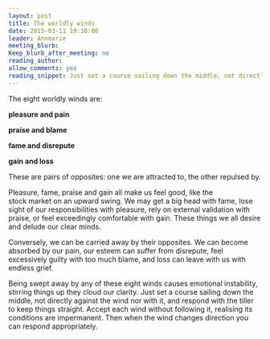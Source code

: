 ```yaml
---
layout: post
title: The worldly winds 
date: 2015-03-11 19:30:00
leader: Annmarie
meeting_blurb: 
Keep_blurb_after_meeting: no 
reading_author: 
allow_comments: yes
reading_snippet: Just set a course sailing down the middle, not directly against the wind nor with it, and respond with the tiller to keep things straight. 
---
```

The eight worldly winds are:

**pleasure and pain**

**praise and blame**

**fame and disrepute**

**gain and loss**

These are pairs of opposites: one we are attracted to, the other repulsed by. 

Pleasure, fame, praise and gain all make us feel good, like the stock market on an upward swing. We may get a big head with fame, lose sight of our responsibilities with pleasure, rely on external validation with praise, or feel exceedingly comfortable with gain. These things we all desire and delude our clear minds.

Conversely, we can be carried away by their opposites. We can become absorbed by our pain, our esteem can suffer from disrepute, feel excessively guilty with too much blame, and loss can leave with us with endless grief.

Being swept away by any of these eight winds causes emotional instability, stirring things up they cloud our clarity. Just set a course sailing down the middle, not directly against the wind nor with it, and respond with the tiller to keep things straight. Accept each wind without following it, realising its conditions are impermanent. Then when the wind changes direction you can respond appropriately.
